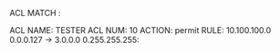 ACL MATCH :

  ACL NAME: TESTER
  ACL NUM: 10
  ACTION: permit
  RULE: 10.100.100.0 0.0.0.127 -> 3.0.0.0 0.255.255.255:

